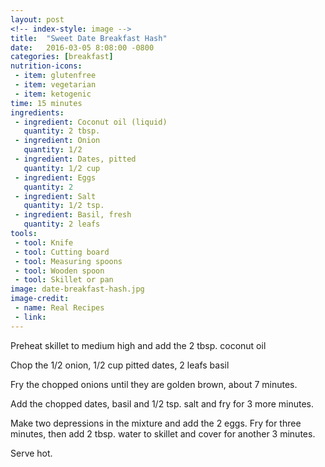 ```yaml
---
layout: post
<!-- index-style: image -->
title:  "Sweet Date Breakfast Hash"
date:   2016-03-05 8:08:00 -0800
categories: [breakfast]
nutrition-icons:
 - item: glutenfree
 - item: vegetarian
 - item: ketogenic
time: 15 minutes
ingredients:
 - ingredient: Coconut oil (liquid)
   quantity: 2 tbsp.
 - ingredient: Onion
   quantity: 1/2
 - ingredient: Dates, pitted
   quantity: 1/2 cup
 - ingredient: Eggs
   quantity: 2
 - ingredient: Salt
   quantity: 1/2 tsp.
 - ingredient: Basil, fresh
   quantity: 2 leafs
tools:
 - tool: Knife
 - tool: Cutting board
 - tool: Measuring spoons
 - tool: Wooden spoon
 - tool: Skillet or pan
image: date-breakfast-hash.jpg
image-credit:
 - name: Real Recipes
 - link: 
---
```


Preheat skillet to medium high and add the <span>2 tbsp. coconut oil</span>

Chop the <span>1/2 onion,</span> <span>1/2 cup pitted dates,</span> <span>2 leafs basil</span> 

Fry the chopped onions until they are golden brown, about 7 minutes.

Add the chopped dates, basil and <span>1/2 tsp. salt</span> and fry for 3 more minutes.

Make two depressions in the mixture and add the <span>2 eggs.</span> Fry for three minutes, then add 2 tbsp. water to skillet and cover for another 3 minutes.

Serve hot.
